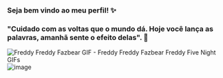 ### Seja bem vindo ao meu perfil! ✨
### "Cuidado com as voltas que o mundo dá. Hoje você lança as palavras, amanhã sente o efeito delas". 🏹
<img src="https://media.tenor.com/fzFXgBniBJ0AAAAd/freddy-freddy-fazbear.gif" alt="Freddy Freddy Fazbear GIF - Freddy Freddy Fazbear Freddy Five Night GIFs"/>![image](https://github.com/NathanBatistaBueno/NathanBatistaBueno/assets/142628035/b2fae0d3-f52c-4262-a1ec-1e68f6b55311)



<!--
**NathanBatistaBueno/NathanBatistaBueno** is a ✨ _special_ ✨ repository because its `README.md` (this file) appears on your GitHub profile.

Here are some ideas to get you started:

- 🔭 I’m currently working on ...
- 🌱 I’m currently learning ...
- 👯 I’m looking to collaborate on ...
- 🤔 I’m looking for help with ...
- 💬 Ask me about ...
- 📫 How to reach me: ...
- 😄 Pronouns: ...
- ⚡ Fun fact: ...
-->
